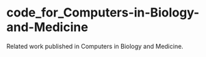 # code_for_Computers-in-Biology-and-Medicine
Related work published in Computers in Biology and Medicine.

